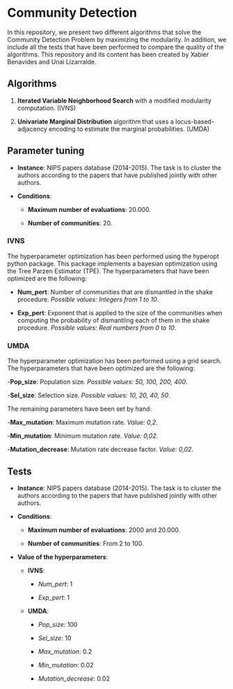 # Community Detection

In this repository, we present two different algorithms that solve the Community Detection Problem by maximizing the modularity. In addition, we include all the tests that have been performed to compare the quality of the algorithms. This repository and its content has been created by Xabier Benavides and Unai Lizarralde.

## Algorithms

1. <b>Iterated Variable Neighborhood Search</b> with a modified modularity computation. (IVNS)

2. <b>Univariate Marginal Distribution</b> algorithm that uses a locus-based-adjacency encoding to estimate the marginal probabilities. (UMDA)

## Parameter tuning

- <b>Instance</b>: NIPS papers database (2014-2015). The task is to cluster the authors according to the papers that have published jointly with other authors.
  
- <b>Conditions</b>:

  - <b>Maximum number of evaluations</b>: 20.000.

  - <b>Number of communities</b>: 20.

### IVNS

The hyperparameter optimization has been performed using the hyperopt python package. This package implements a bayesian optimization using the Tree Parzen Estimator (TPE). The hyperparameters that have been optimized are the following:

- <b>Num_pert</b>: Number of communities that are dismantled in the shake procedure. <i>Possible values: Integers from 1 to 10</i>.

- <b>Exp_pert</b>: Exponent that is applied to the size of the communities when computing the probability of dismantling each of them in the shake procedure. <i>Possible values: Real numbers from 0 to 10</i>.

### UMDA

The hyperparameter optimization has been performed using a grid search. The hyperparameters that have been optimized are the following:

-<b>Pop_size</b>: Population size. <i>Possible values: 50, 100, 200, 400</i>.

-<b>Sel_size</b>: Selection size. <i>Possible values: 10, 20, 40, 50</i>.

The remaining parameters have been set by hand:

-<b>Max_mutation</b>: Maximum mutation rate. <i>Value: 0,2</i>.

-<b>Min_mutation</b>: Minimum mutation rate. <i>Value: 0,02</i>.

-<b>Mutation_decrease</b>: Mutation rate decrease factor. <i>Value: 0,02</i>.

## Tests

- <b>Instance</b>: NIPS papers database (2014-2015). The task is to cluster the authors according to the papers that have published jointly with other authors.
  
- <b>Conditions</b>:

  - <b>Maximum number of evaluations</b>: 2000 and 20.000.

  - <b>Number of communities</b>: From 2 to 100.
  
- <b>Value of the hyperparameters</b>:
  
  - <b>IVNS</b>:
  
    - <i>Num_pert</i>: 1
    
    - <i>Exp_pert</i>: 1
    
  - <b>UMDA</b>:
  
    - <i>Pop_size</i>: 100
    
    - <i>Sel_size</i>: 10
    
    - <i>Max_mutation</i>: 0.2
    
    - <i>Min_mutation</i>: 0.02
    
    - <i>Mutation_decrease</i>: 0.02
